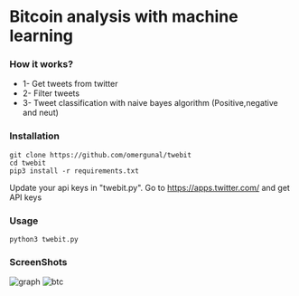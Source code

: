 # Bitcoin analysis with machine learning

### How it works?

* 1- Get tweets from twitter
* 2- Filter tweets
* 3- Tweet classification with naive bayes algorithm (Positive,negative and neut)

### Installation
```
git clone https://github.com/omergunal/twebit
cd twebit
pip3 install -r requirements.txt
```
Update your api keys in "twebit.py". Go to https://apps.twitter.com/ and get API keys

### Usage
```
python3 twebit.py
```

### ScreenShots
![graph](https://github.com/omergunal/twebit/blob/master/img/graph.png)
![btc](https://github.com/omergunal/twebit/blob/master/img/btc.png)
